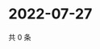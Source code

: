 # 2022-07-27

共 0 条

<!-- BEGIN WEIBO -->
<!-- 最后更新时间 Wed Jul 27 2022 13:31:24 GMT+0800 (China Standard Time) -->

<!-- END WEIBO -->
